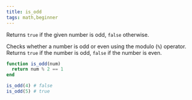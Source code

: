 ```yaml
---
title: is_odd
tags: math,beginner
---
```


Returns `true` if the given number is odd, `false` otherwise.

Checks whether a number is odd or even using the modulo (`%`) operator. 
Returns `true` if the number is odd, `false` if the number is even.

```jl
function is_odd(num)
  return num % 2 == 1
end
```

```jl
is_odd(4) # false
is_odd(5) # true
```
